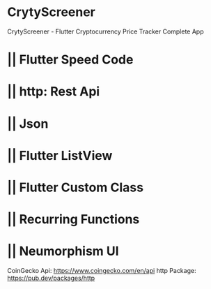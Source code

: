# CrytyScreener

CrytyScreener - Flutter Cryptocurrency Price Tracker Complete App

# || Flutter Speed Code
# || http: Rest Api
# || Json
# || Flutter ListView
# || Flutter Custom Class
# || Recurring Functions
# || Neumorphism UI

CoinGecko Api: https://www.coingecko.com/en/api
http Package: https://pub.dev/packages/http
